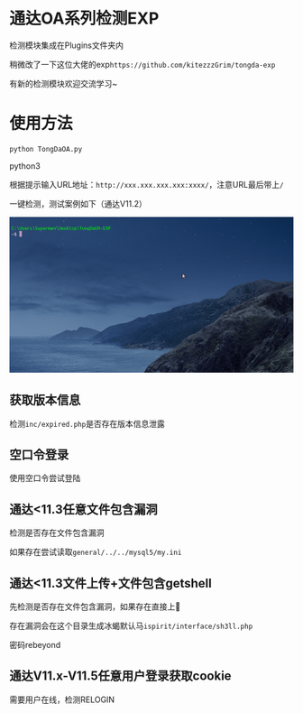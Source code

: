 # 通达OA系列检测EXP

检测模块集成在Plugins文件夹内

稍微改了一下这位大佬的exp`https://github.com/kitezzzGrim/tongda-exp`

有新的检测模块欢迎交流学习~

# 使用方法

```
python TongDaOA.py
```

python3

根据提示输入URL地址：`http://xxx.xxx.xxx.xxx:xxxx/`，注意URL最后带上`/`

一键检测，测试案例如下（通达V11.2）

![](pic/1.gif)

## 获取版本信息

检测`inc/expired.php`是否存在版本信息泄露

## 空口令登录

使用空口令尝试登陆

## 通达<11.3任意文件包含漏洞

检测是否存在文件包含漏洞

如果存在尝试读取`general/../../mysql5/my.ini`

## 通达<11.3文件上传+文件包含getshell

先检测是否存在文件包含漏洞，如果存在直接上🐎

存在漏洞会在这个目录生成冰蝎默认马`ispirit/interface/sh3ll.php`

密码rebeyond

## 通达V11.x-V11.5任意用户登录获取cookie

需要用户在线，检测RELOGIN

